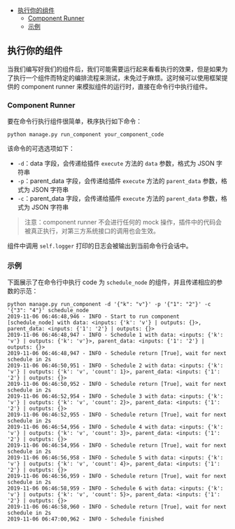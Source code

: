 <!-- TOC -->

- [执行你的组件](#%e6%89%a7%e8%a1%8c%e4%bd%a0%e7%9a%84%e7%bb%84%e4%bb%b6)
  - [Component Runner](#component-runner)
  - [示例](#%e7%a4%ba%e4%be%8b)

<!-- /TOC -->

## 执行你的组件

当我们编写好我们的组件后，我们可能需要运行起来看看执行的效果，但是如果为了执行一个组件而特定的编排流程来测试，未免过于麻烦。这时候可以使用框架提供的 component runner 来模拟组件的运行时，直接在命令行中执行组件。

### Component Runner

要在命令行执行组件很简单，秩序执行如下命令：

```shel
python manage.py run_component your_component_code
```

该命令的可选选项如下：

- `-d`：data 字段，会传递给插件 `execute` 方法的 `data` 参数，格式为 JSON 字符串
- `-p`：parent_data 字段，会传递给插件 `execute` 方法的 `parent_data` 参数，格式为 JSON 字符串
- `-c`：parent_data 字段，会传递给插件 `execute` 方法的 `parent_data` 参数，格式为 JSON 字符串

> 注意：component runner 不会进行任何的 mock 操作，插件中的代码会被真正执行，对第三方系统接口的调用也会生效。

组件中调用 `self.logger` 打印的日志会被输出到当前命令行会话中。

### 示例

下面展示了在命令行中执行 code 为 `schedule_node` 的组件，并且传递相应的参数的示范：

```shell
python manage.py run_component -d '{"k": "v"}' -p '{"1": "2"}' -c '{"3": "4"}' schedule_node
2019-11-06 06:46:48,946 - INFO - Start to run component [schedule_node] with data: <inputs: {'k': 'v'} | outputs: {}>, parent_data: <inputs: {'1': '2'} | outputs: {}>
2019-11-06 06:46:48,947 - INFO - Schedule 1 with data: <inputs: {'k': 'v'} | outputs: {'k': 'v'}>, parent_data: <inputs: {'1': '2'} | outputs: {}>
2019-11-06 06:46:48,947 - INFO - Schedule return [True], wait for next schedule in 2s
2019-11-06 06:46:50,951 - INFO - Schedule 2 with data: <inputs: {'k': 'v'} | outputs: {'k': 'v', 'count': 1}>, parent_data: <inputs: {'1': '2'} | outputs: {}>
2019-11-06 06:46:50,952 - INFO - Schedule return [True], wait for next schedule in 2s
2019-11-06 06:46:52,954 - INFO - Schedule 3 with data: <inputs: {'k': 'v'} | outputs: {'k': 'v', 'count': 2}>, parent_data: <inputs: {'1': '2'} | outputs: {}>
2019-11-06 06:46:52,955 - INFO - Schedule return [True], wait for next schedule in 2s
2019-11-06 06:46:54,956 - INFO - Schedule 4 with data: <inputs: {'k': 'v'} | outputs: {'k': 'v', 'count': 3}>, parent_data: <inputs: {'1': '2'} | outputs: {}>
2019-11-06 06:46:54,956 - INFO - Schedule return [True], wait for next schedule in 2s
2019-11-06 06:46:56,958 - INFO - Schedule 5 with data: <inputs: {'k': 'v'} | outputs: {'k': 'v', 'count': 4}>, parent_data: <inputs: {'1': '2'} | outputs: {}>
2019-11-06 06:46:56,959 - INFO - Schedule return [True], wait for next schedule in 2s
2019-11-06 06:46:58,959 - INFO - Schedule 6 with data: <inputs: {'k': 'v'} | outputs: {'k': 'v', 'count': 5}>, parent_data: <inputs: {'1': '2'} | outputs: {}>
2019-11-06 06:46:58,960 - INFO - Schedule return [True], wait for next schedule in 2s
2019-11-06 06:47:00,962 - INFO - Schedule finished
```